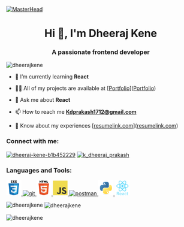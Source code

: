 [![MasterHead](https://images.search.yahoo.com/search/images;_ylt=Awrjedcl6KxlElQ4xjuJzbkF;_ylu=c2VjA3NlYXJjaARzbGsDYnV0dG9u;_ylc=X1MDOTYwNjI4NTcEX3IDMgRmcgNtY2FmZWUEZnIyA3A6cyx2OmksbTpzYi10b3AEZ3ByaWQDclBZS3lwcktRc0t4QVo4Z2Q0c3NXQQRuX3JzbHQDMARuX3N1Z2cDMARvcmlnaW4DaW1hZ2VzLnNlYXJjaC55YWhvby5jb20EcG9zAzAEcHFzdHIDBHBxc3RybAMwBHFzdHJsAzQ1BHF1ZXJ5A2FuaW1hdGVkJTIwZnJvbnRlbmQlMjBkZXZlbG9wZXIlMjBpbWFnZXMlMjBmb3IlMjBiYW5uZXIEdF9zdG1wAzE3MDU4MzA1MTM-?p=animated+frontend+developer+images+for+banner&fr=mcafee&fr2=p%3As%2Cv%3Ai%2Cm%3Asb-top&ei=UTF-8&x=wrt&type=E211US714G0#id=52&iurl=https%3A%2F%2Fplopdo.com%2Fwp-content%2Fuploads%2F2021%2F07%2FScreenshot-1-1210x642.png%3Fcrop%3D1&action=click)](http://dheerajkene.io)

<h1 align="center">Hi 👋, I'm Dheeraj Kene</h1>
<h3 align="center">A passionate frontend developer</h3>
<img align="right" width="400" src="https://cdn.dribbble.com/users/1162077/screenshots/3848914/programmer.gif" alt=""/>

<p align="left"> <img src="https://komarev.com/ghpvc/?username=dheerajkene&label=Profile%20views&color=0e75b6&style=flat" alt="dheerajkene" /> </p>

- 🌱 I’m currently learning **React**

- 👨‍💻 All of my projects are available at [[Portfolio](portfoliodheeraj-em0vztfei-dheerajs-projects-e52e973c.vercel.app)]([Portfolio](portfoliodheeraj-em0vztfei-dheerajs-projects-e52e973c.vercel.app))

- 💬 Ask me about **React**

- 📫 How to reach me **Kdprakash1712@gmail.com**

- 📄 Know about my experiences [[resumelink.com](https://drive.google.com/file/d/1TO-XG6pOlJzRCETxHp4V-METchxhFoRd/view?usp=sharing)]([resumelink.com](https://drive.google.com/file/d/1TO-XG6pOlJzRCETxHp4V-METchxhFoRd/view?usp=sharing))

<h3 align="left">Connect with me:</h3>
<p align="left">
<a href="https://linkedin.com/in/dheeraj-kene-b1b452229" target="blank"><img align="center" src="https://raw.githubusercontent.com/rahuldkjain/github-profile-readme-generator/master/src/images/icons/Social/linked-in-alt.svg" alt="dheeraj-kene-b1b452229" height="30" width="40" /></a>
<a href="https://instagram.com/k_dheeraj_prakash" target="blank"><img align="center" src="https://raw.githubusercontent.com/rahuldkjain/github-profile-readme-generator/master/src/images/icons/Social/instagram.svg" alt="k_dheeraj_prakash" height="30" width="40" /></a>
</p>

<h3 align="left">Languages and Tools:</h3>
<p align="left"> <a href="https://www.w3schools.com/css/" target="_blank" rel="noreferrer"> <img src="https://raw.githubusercontent.com/devicons/devicon/master/icons/css3/css3-original-wordmark.svg" alt="css3" width="40" height="40"/> </a> <a href="https://git-scm.com/" target="_blank" rel="noreferrer"> <img src="https://www.vectorlogo.zone/logos/git-scm/git-scm-icon.svg" alt="git" width="40" height="40"/> </a> <a href="https://www.w3.org/html/" target="_blank" rel="noreferrer"> <img src="https://raw.githubusercontent.com/devicons/devicon/master/icons/html5/html5-original-wordmark.svg" alt="html5" width="40" height="40"/> </a> <a href="https://developer.mozilla.org/en-US/docs/Web/JavaScript" target="_blank" rel="noreferrer"> <img src="https://raw.githubusercontent.com/devicons/devicon/master/icons/javascript/javascript-original.svg" alt="javascript" width="40" height="40"/> </a> <a href="https://postman.com" target="_blank" rel="noreferrer"> <img src="https://www.vectorlogo.zone/logos/getpostman/getpostman-icon.svg" alt="postman" width="40" height="40"/> </a> <a href="https://www.python.org" target="_blank" rel="noreferrer"> <img src="https://raw.githubusercontent.com/devicons/devicon/master/icons/python/python-original.svg" alt="python" width="40" height="40"/> </a> <a href="https://reactjs.org/" target="_blank" rel="noreferrer"> <img src="https://raw.githubusercontent.com/devicons/devicon/master/icons/react/react-original-wordmark.svg" alt="react" width="40" height="40"/> </a> </p>

<p><img align="left" src="https://github-readme-stats.vercel.app/api/top-langs?username=dheerajkene&show_icons=true&locale=en&layout=compact" alt="dheerajkene" /></p>

<p>&nbsp;<img align="center" src="https://github-readme-stats.vercel.app/api?username=dheerajkene&show_icons=true&locale=en" alt="dheerajkene" /></p>

<p><img align="center" src="https://github-readme-streak-stats.herokuapp.com/?user=dheerajkene&" alt="dheerajkene" /></p>
